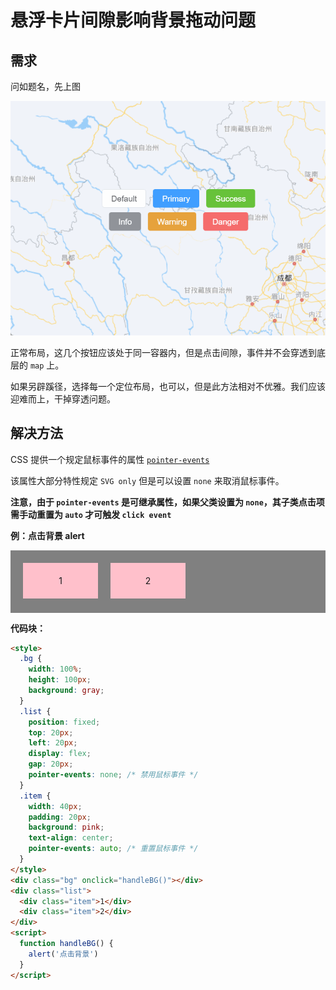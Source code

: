 # 悬浮卡片间隙影响背景拖动问题

## 需求

问如题名，先上图

![](./images/css-pointer-events/GIF_2022-12-12_16-43-44.gif)

正常布局，这几个按钮应该处于同一容器内，但是点击间隙，事件并不会穿透到底层的 `map` 上。

如果另辟蹊径，选择每一个定位布局，也可以，但是此方法相对不优雅。我们应该迎难而上，干掉穿透问题。

## 解决方法

CSS 提供一个规定鼠标事件的属性 [`pointer-events`](https://developer.mozilla.org/zh-CN/docs/Web/CSS/pointer-events)

该属性大部分特性规定 `SVG only` 但是可以设置 `none` 来取消鼠标事件。

**注意，由于 `pointer-events` 是可继承属性，如果父类设置为 `none`，其子类点击项需手动重置为 `auto` 才可触发 `click event`**

**例：点击背景 alert**

<script setup>
  function handleBG() {
    alert('点击背景')
  }
</script>

<div class="_app">
  <div class="bg" @click="handleBG"></div>
  <div class="list">
    <div class="item">1</div>
    <div class="item">2</div>
  </div>
</div>

<style scoped>
  ._app {
    position: relative;
  }
  .bg {
    width: 100%;
    height: 100px;
    background: gray;
  }
  .list {
    position: absolute;
    top: 20px;
    left: 20px;
    display: flex;
    gap: 20px;
    pointer-events: none; /* 禁用鼠标事件 */
  }
  .item {
    width: 80px;
    padding: 20px;
    background: pink;
    text-align: center;
    pointer-events: auto; /* 重置鼠标事件 */
  }
</style>

**代码块：**

```html 13,20
<style>
  .bg {
    width: 100%;
    height: 100px;
    background: gray;
  }
  .list {
    position: fixed;
    top: 20px;
    left: 20px;
    display: flex;
    gap: 20px;
    pointer-events: none; /* 禁用鼠标事件 */
  }
  .item {
    width: 40px;
    padding: 20px;
    background: pink;
    text-align: center;
    pointer-events: auto; /* 重置鼠标事件 */
  }
</style>
<div class="bg" onclick="handleBG()"></div>
<div class="list">
  <div class="item">1</div>
  <div class="item">2</div>
</div>
<script>
  function handleBG() {
    alert('点击背景')
  }
</script>
```
